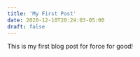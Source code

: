 ```yaml
---
title: 'My First Post'
date: 2020-12-10T20:24:03-05:00
draft: false
---
```


This is my first blog post for force for good!

